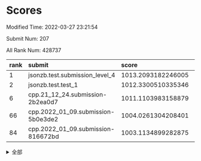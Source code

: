 # Scores

Modified Time: 2022-03-27 23:21:54

Submit Num: 207

All Rank Num: 428737

| rank |               submit               |       score        |       sigma        | pk_num |
| :--- | :--------------------------------- | :----------------- | :----------------- | :----- |
| 1    | jsonzb.test.submission_level_4     | 1013.2093182246005 | 0.8189784093655066 | 8283   |
| 2    | jsonzb.test.test_1                 | 1012.3300510335346 | 0.807814720695882  | 8287   |
| 6    | cpp.21_12_24.submission-2b2ea0d7   | 1011.1103983158879 | 0.7692638562433369 | 8284   |
| 66   | cpp.2022_01_09.submission-5b0e3de2 | 1004.0261304208401 | 0.7246668381738504 | 8280   |
| 84   | cpp.2022_01_09.submission-816672bd | 1003.1134899282875 | 0.7251248342230524 | 8281   |


<details>
<summary>全部</summary>

| rank |                 submit                 |       score        |       sigma        | pk_num |
| :--- | :------------------------------------- | :----------------- | :----------------- | :----- |
| 1    | jsonzb.test.submission_level_4         | 1013.2093182246005 | 0.8189784093655066 | 8283   |
| 2    | jsonzb.test.test_1                     | 1012.3300510335346 | 0.807814720695882  | 8287   |
| 3    | gobigger.level_3.submission_level_3_30 | 1011.7412805618206 | 0.7960665307337816 | 8288   |
| 4    | gobigger.level_3.submission_level_3_37 | 1011.5802026293126 | 0.8070264088201798 | 8286   |
| 5    | gobigger.level_3.submission_level_3_6  | 1011.3676407192208 | 0.7855547723417866 | 8282   |
| 6    | cpp.21_12_24.submission-2b2ea0d7       | 1011.1103983158879 | 0.7692638562433369 | 8284   |
| 7    | gobigger.level_3.submission_level_3_21 | 1011.0396976222513 | 0.7793530943168085 | 8288   |
| 8    | gobigger.level_3.submission_level_3_48 | 1011.0127905969525 | 0.7844962487748768 | 8285   |
| 9    | gobigger.level_3.submission_level_3_11 | 1010.9871038300273 | 0.7725953460526308 | 8288   |
| 10   | gobigger.level_3.submission_level_3_33 | 1010.9444796877367 | 0.7809092986005856 | 8279   |
| 11   | gobigger.level_3.submission_level_3_22 | 1010.8612787724711 | 0.7609086310984957 | 8285   |
| 12   | gobigger.level_3.submission_level_3_0  | 1010.8320899173843 | 0.7704653253358905 | 8283   |
| 13   | gobigger.level_3.submission_level_3_8  | 1010.768603866009  | 0.783751095027252  | 8288   |
| 14   | gobigger.level_3.submission_level_3_10 | 1010.7375888322529 | 0.7708077537389305 | 8286   |
| 15   | gobigger.level_3.submission_level_3_31 | 1010.6361583146343 | 0.8126979991548956 | 8284   |
| 16   | gobigger.level_3.submission_level_3_19 | 1010.6068885516243 | 0.7652587757490447 | 8281   |
| 17   | gobigger.level_3.submission_level_3_42 | 1010.5626677506202 | 0.7535680996637022 | 8281   |
| 18   | gobigger.level_3.submission_level_3_13 | 1010.4883720296302 | 0.7696846529368694 | 8286   |
| 19   | gobigger.level_3.submission_level_3_47 | 1010.4794710818591 | 0.7552637796609494 | 8286   |
| 20   | gobigger.level_3.submission_level_3_44 | 1010.4647598471727 | 0.7674179945829489 | 8283   |
| 21   | gobigger.level_3.submission_level_3_2  | 1010.4617071268555 | 0.767175475939418  | 8284   |
| 22   | gobigger.level_3.submission_level_3_34 | 1010.4352679873161 | 0.7558310314040618 | 8284   |
| 23   | gobigger.level_3.submission_level_3_20 | 1010.4280415469293 | 0.7880306478462166 | 8282   |
| 24   | gobigger.level_3.submission_level_3_28 | 1010.3979061054431 | 0.7461951073181592 | 8285   |
| 25   | gobigger.level_3.submission_level_3_25 | 1010.3950503615807 | 0.760363845389744  | 8289   |
| 26   | gobigger.level_3.submission_level_3_9  | 1010.3142380498449 | 0.7652868518942912 | 8283   |
| 27   | gobigger.level_3.submission_level_3_38 | 1010.2965878579311 | 0.755936672494502  | 8289   |
| 28   | gobigger.level_3.submission_level_3_26 | 1010.2875524589904 | 0.7439936032801981 | 8284   |
| 29   | gobigger.level_3.submission_level_3_15 | 1010.0257470117501 | 0.7543516485536305 | 8286   |
| 30   | gobigger.level_3.submission_level_3_18 | 1009.9778401406797 | 0.7782478972265038 | 8286   |
| 31   | gobigger.level_3.submission_level_3_3  | 1009.8997949258772 | 0.7581448114217263 | 8293   |
| 32   | gobigger.level_3.submission_level_3_49 | 1009.8964161154955 | 0.7601346987192306 | 8280   |
| 33   | gobigger.level_3.submission_level_3_16 | 1009.8177035820564 | 0.7501101435482038 | 8283   |
| 34   | gobigger.level_3.submission_level_3_17 | 1009.796600540636  | 0.7487698239448287 | 8288   |
| 35   | gobigger.level_3.submission_level_3_24 | 1009.6769635106757 | 0.7546048281098795 | 8283   |
| 36   | gobigger.level_3.submission_level_3_36 | 1009.6688891555439 | 0.7640411604282047 | 8283   |
| 37   | gobigger.level_3.submission_level_3_7  | 1009.6507256987657 | 0.7634440648589785 | 8285   |
| 38   | gobigger.level_3.submission_level_3_45 | 1009.6194990113731 | 0.7545562497009202 | 8290   |
| 39   | gobigger.level_3.submission_level_3_4  | 1009.610997468012  | 0.7437579740524929 | 8286   |
| 40   | gobigger.level_3.submission_level_3_43 | 1009.5681911916517 | 0.7516096194061508 | 8285   |
| 41   | gobigger.level_3.submission_level_3_46 | 1009.5554727822464 | 0.7362614467587546 | 8283   |
| 42   | gobigger.level_3.submission_level_3_39 | 1009.5524198161515 | 0.7391074402905321 | 8279   |
| 43   | gobigger.level_3.submission_level_3_23 | 1009.5219080819709 | 0.7470288986503864 | 8285   |
| 44   | gobigger.level_3.submission_level_3_1  | 1009.2958393810956 | 0.758505798009996  | 8282   |
| 45   | gobigger.level_3.submission_level_3_27 | 1009.2905149506769 | 0.7651831646605141 | 8285   |
| 46   | gobigger.level_3.submission_level_3_41 | 1009.079509514477  | 0.7547423238596128 | 8290   |
| 47   | gobigger.level_3.submission_level_3_5  | 1009.0383366966083 | 0.7335091209013236 | 8282   |
| 48   | gobigger.level_3.submission_level_3_40 | 1009.0071191351418 | 0.7637773794105327 | 8288   |
| 49   | gobigger.level_3.submission_level_3_29 | 1008.7814877592466 | 0.7416274362765439 | 8284   |
| 50   | gobigger.level_3.submission_level_3_35 | 1008.651458638181  | 0.7374895230940068 | 8285   |
| 51   | gobigger.level_3.submission_level_3_32 | 1008.6048782689776 | 0.7390173553801105 | 8285   |
| 52   | gobigger.level_3.submission_level_3_12 | 1008.6001997324903 | 0.7678604466199835 | 8282   |
| 53   | gobigger.level_3.submission_level_3_14 | 1008.4262296773501 | 0.7390558203214735 | 8284   |
| 54   | gobigger.level_1.submission_level_1_8  | 1004.9364655230926 | 0.7192352994917164 | 8283   |
| 55   | gobigger.level_1.submission_level_1_1  | 1004.9312544083283 | 0.7176863297397973 | 8287   |
| 56   | gobigger.level_1.submission_level_1_21 | 1004.8233179609186 | 0.7122646490859336 | 8282   |
| 57   | gobigger.level_1.submission_level_1_2  | 1004.5905233109919 | 0.7211633491911738 | 8283   |
| 58   | gobigger.level_1.submission_level_1_36 | 1004.4350844999333 | 0.7158139848411947 | 8279   |
| 59   | gobigger.level_1.submission_level_1_12 | 1004.4121185595108 | 0.7233072754721528 | 8281   |
| 60   | gobigger.level_1.submission_level_1_22 | 1004.2141823598976 | 0.7223970456175259 | 8285   |
| 61   | gobigger.level_1.submission_level_1_44 | 1004.2000524837155 | 0.7153274106503795 | 8280   |
| 62   | gobigger.level_1.submission_level_1_35 | 1004.1394502446673 | 0.7145184003866812 | 8285   |
| 63   | gobigger.level_1.submission_level_1_5  | 1004.1374785370998 | 0.7199209697783839 | 8287   |
| 64   | gobigger.level_1.submission_level_1_34 | 1004.1318976675299 | 0.7229482182575232 | 8285   |
| 65   | gobigger.level_1.submission_level_1_45 | 1004.0606069209991 | 0.7142398445147911 | 8287   |
| 66   | cpp.2022_01_09.submission-5b0e3de2     | 1004.0261304208401 | 0.7246668381738504 | 8280   |
| 67   | gobigger.level_1.submission_level_1_23 | 1004.0075093245874 | 0.7133934609609878 | 8281   |
| 68   | gobigger.level_1.submission_level_1_13 | 1003.9307408939455 | 0.7187410131168993 | 8283   |
| 69   | gobigger.level_1.submission_level_1_41 | 1003.7802602683054 | 0.7182067192370278 | 8290   |
| 70   | gobigger.level_1.submission_level_1_37 | 1003.7009107542046 | 0.7174352778492556 | 8288   |
| 71   | gobigger.level_1.submission_level_1_6  | 1003.6485620611184 | 0.7190036674575541 | 8282   |
| 72   | gobigger.level_1.submission_level_1_7  | 1003.5780376717178 | 0.715580863553057  | 8281   |
| 73   | gobigger.level_1.submission_level_1_30 | 1003.4844226188551 | 0.7169932387999162 | 8286   |
| 74   | gobigger.level_1.submission_level_1_3  | 1003.4491384239219 | 0.7140904751220392 | 8280   |
| 75   | gobigger.level_1.submission_level_1_15 | 1003.4367660947405 | 0.7141607641927795 | 8288   |
| 76   | gobigger.level_1.submission_level_1_33 | 1003.4064924890843 | 0.7045795401654109 | 8287   |
| 77   | gobigger.level_1.submission_level_1_39 | 1003.3834137982738 | 0.7208335994271176 | 8282   |
| 78   | gobigger.level_1.submission_level_1_38 | 1003.3726366723688 | 0.732110669625031  | 8286   |
| 79   | gobigger.level_1.submission_level_1_9  | 1003.323840058104  | 0.7221556965722637 | 8290   |
| 80   | gobigger.level_1.submission_level_1_24 | 1003.1826422867917 | 0.7246857852613899 | 8287   |
| 81   | gobigger.level_1.submission_level_1_0  | 1003.168816521594  | 0.717934951341894  | 8285   |
| 82   | gobigger.level_1.submission_level_1_40 | 1003.146898653419  | 0.7171179240565843 | 8284   |
| 83   | gobigger.level_1.submission_level_1_25 | 1003.1345032517474 | 0.7162831825006094 | 8288   |
| 84   | cpp.2022_01_09.submission-816672bd     | 1003.1134899282875 | 0.7251248342230524 | 8281   |
| 85   | gobigger.level_1.submission_level_1_20 | 1003.0435850381475 | 0.717929626521455  | 8283   |
| 86   | gobigger.level_1.submission_level_1_4  | 1002.9474187288381 | 0.7308491833613029 | 8281   |
| 87   | gobigger.level_1.submission_level_1_46 | 1002.8443146635003 | 0.7274248298582042 | 8286   |
| 88   | gobigger.level_1.submission_level_1_47 | 1002.7653227121606 | 0.7212518070522702 | 8288   |
| 89   | gobigger.level_1.submission_level_1_32 | 1002.7107768495182 | 0.7303255473199473 | 8284   |
| 90   | gobigger.level_1.submission_level_1_48 | 1002.6750717825545 | 0.7094410573122759 | 8283   |
| 91   | gobigger.level_1.submission_level_1_43 | 1002.6123318736528 | 0.7134971453664876 | 8283   |
| 92   | gobigger.level_1.submission_level_1_11 | 1002.5984682733836 | 0.7166303319809534 | 8280   |
| 93   | gobigger.level_1.submission_level_1_31 | 1002.5874705708209 | 0.7071426356318988 | 8288   |
| 94   | gobigger.level_1.submission_level_1_28 | 1002.5863790975922 | 0.7078262801318033 | 8284   |
| 95   | gobigger.level_1.submission_level_1_14 | 1002.541112460002  | 0.7151537982944896 | 8288   |
| 96   | gobigger.level_1.submission_level_1_42 | 1002.5047103886033 | 0.7115718025722183 | 8285   |
| 97   | gobigger.level_1.submission_level_1_17 | 1002.424991913784  | 0.7239215349177504 | 8290   |
| 98   | gobigger.level_1.submission_level_1_27 | 1002.3454714892854 | 0.7055471549453616 | 8283   |
| 99   | gobigger.level_1.submission_level_1_49 | 1002.3306110221339 | 0.712229417239556  | 8286   |
| 100  | gobigger.level_1.submission_level_1_26 | 1002.269457011481  | 0.7132364505093746 | 8282   |
| 101  | gobigger.level_1.submission_level_1_18 | 1002.2549035062993 | 0.7110462097635606 | 8285   |
| 102  | gobigger.level_1.submission_level_1_16 | 1002.2026669922318 | 0.7191789525008194 | 8286   |
| 103  | gobigger.level_1.submission_level_1_19 | 1001.9302504159584 | 0.7095378946155372 | 8286   |
| 104  | gobigger.level_1.submission_level_1_10 | 1001.9133676229785 | 0.7125809152612526 | 8284   |
| 105  | gobigger.level_1.submission_level_1_29 | 1001.5138593076044 | 0.7191182738991726 | 8283   |
| 106  | gobigger.random.submission_random_27   | 997.7754581942039  | 0.7030283288282199 | 8286   |
| 107  | gobigger.random.submission_random_41   | 997.481444871768   | 0.6980349219826872 | 8286   |
| 108  | gobigger.random.submission_random_8    | 997.3843625675548  | 0.7164467751011121 | 8284   |
| 109  | gobigger.random.submission_random_49   | 997.1160840838012  | 0.6995918335895571 | 8284   |
| 110  | gobigger.random.submission_random_12   | 997.0576764784923  | 0.7149927711979952 | 8283   |
| 111  | gobigger.random.submission_random_44   | 996.9597622206364  | 0.7169510523888057 | 8287   |
| 112  | gobigger.random.submission_random_19   | 996.8517404725718  | 0.7010466653413516 | 8287   |
| 113  | gobigger.random.submission_random_4    | 996.8397212317194  | 0.6967586925186452 | 8283   |
| 114  | gobigger.random.submission_random_16   | 996.8386360488375  | 0.6994942331626409 | 8283   |
| 115  | gobigger.random.submission_random_17   | 996.7780397778115  | 0.7157196503581995 | 8291   |
| 116  | gobigger.random.submission_random_30   | 996.7191278242026  | 0.7226281604362443 | 8284   |
| 117  | gobigger.random.submission_random_39   | 996.6408702430781  | 0.6983248241432023 | 8287   |
| 118  | gobigger.random.submission_random_11   | 996.5686020666142  | 0.7069731037318961 | 8283   |
| 119  | gobigger.random.submission_random_7    | 996.3798991229685  | 0.7057899725819983 | 8291   |
| 120  | gobigger.random.submission_random_2    | 996.3603609484854  | 0.7113034673635921 | 8286   |
| 121  | gobigger.random.submission_random_34   | 996.2803828117034  | 0.7190681065335968 | 8285   |
| 122  | gobigger.random.submission_random_9    | 996.2602264885087  | 0.7119243796672737 | 8288   |
| 123  | gobigger.random.submission_random_0    | 996.2596445541353  | 0.7142621133644588 | 8282   |
| 124  | gobigger.random.submission_random_35   | 996.2579646490564  | 0.7036444949756783 | 8283   |
| 125  | gobigger.random.submission_random_10   | 996.2085510108077  | 0.7103513949272514 | 8286   |
| 126  | gobigger.random.submission_random_14   | 996.1257926079296  | 0.7021268320476216 | 8287   |
| 127  | gobigger.random.submission_random_13   | 996.0456210673501  | 0.7092112621632244 | 8290   |
| 128  | gobigger.random.submission_random_6    | 996.0288451140217  | 0.7155590697387093 | 8284   |
| 129  | gobigger.random.submission_random_26   | 995.9964117339264  | 0.7181127220994139 | 8286   |
| 130  | gobigger.random.submission_random_24   | 995.9930281283125  | 0.7117243282753513 | 8284   |
| 131  | gobigger.random.submission_random_46   | 995.9758680089308  | 0.7118624150607218 | 8280   |
| 132  | gobigger.random.submission_random_48   | 995.9327267462719  | 0.711485111202873  | 8281   |
| 133  | gobigger.random.submission_random_28   | 995.9265710136182  | 0.7064493209101838 | 8285   |
| 134  | gobigger.random.submission_random_32   | 995.8991671262235  | 0.7100489154369406 | 8283   |
| 135  | gobigger.random.submission_random_36   | 995.8861400386924  | 0.7233738302550927 | 8281   |
| 136  | gobigger.random.submission_random_37   | 995.8509445235569  | 0.6917379235799018 | 8287   |
| 137  | gobigger.random.submission_random_21   | 995.7941528389043  | 0.7135728779387099 | 8288   |
| 138  | gobigger.random.submission_random_38   | 995.7642704411402  | 0.7097692266549871 | 8281   |
| 139  | gobigger.random.submission_random_45   | 995.7443122911159  | 0.7138694432955077 | 8282   |
| 140  | gobigger.random.submission_random_31   | 995.7115214288292  | 0.6991608357971526 | 8289   |
| 141  | gobigger.random.submission_random_18   | 995.6770879860429  | 0.7136435514822047 | 8286   |
| 142  | gobigger.random.submission_random_29   | 995.6598979913987  | 0.7130018775849277 | 8281   |
| 143  | gobigger.random.submission_random_15   | 995.4853114203262  | 0.707995342089013  | 8283   |
| 144  | gobigger.random.submission_random_20   | 995.4694349877292  | 0.703425470856722  | 8286   |
| 145  | gobigger.random.submission_random_23   | 995.4316536455356  | 0.7070219131015746 | 8286   |
| 146  | gobigger.random.submission_random_43   | 995.4314826705978  | 0.7113824686832941 | 8288   |
| 147  | gobigger.random.submission_random_33   | 995.2380246916629  | 0.7156481664767496 | 8285   |
| 148  | gobigger.random.submission_random_42   | 995.166541777162   | 0.7092187823378451 | 8289   |
| 149  | gobigger.random.submission_random_40   | 995.1344586555945  | 0.7231415451287826 | 8289   |
| 150  | gobigger.random.submission_random_25   | 995.1004868336677  | 0.7207203097246013 | 8280   |
| 151  | gobigger.random.submission_random_1    | 994.8426908133268  | 0.7041676025115302 | 8281   |
| 152  | gobigger.random.submission_random_47   | 994.7376088249074  | 0.7013963178714728 | 8286   |
| 153  | gobigger.level_2.submission_level_2_2  | 994.5103669705501  | 0.726104088705495  | 8287   |
| 154  | gobigger.random.submission_random_5    | 994.4209551318231  | 0.7250392733664658 | 8287   |
| 155  | gobigger.random.submission_random_22   | 994.2111368662709  | 0.7089037750210017 | 8288   |
| 156  | gobigger.level_2.submission_level_2_9  | 994.0986652600088  | 0.7173323215380767 | 8286   |
| 157  | gobigger.level_2.submission_level_2_27 | 994.0817445933213  | 0.7183749239568461 | 8284   |
| 158  | gobigger.random.submission_random_3    | 994.0707127127756  | 0.7280560352479584 | 8284   |
| 159  | gobigger.level_2.submission_level_2_43 | 993.8663570507184  | 0.73625905138167   | 8283   |
| 160  | gobigger.level_2.submission_level_2_25 | 993.7088085052496  | 0.7304201387027455 | 8288   |
| 161  | gobigger.level_2.submission_level_2_8  | 993.4503449168636  | 0.743162075532192  | 8286   |
| 162  | gobigger.level_2.submission_level_2_6  | 993.367651837846   | 0.7406445790514369 | 8282   |
| 163  | gobigger.level_2.submission_level_2_12 | 993.3167321466636  | 0.7491181463801594 | 8286   |
| 164  | gobigger.level_2.submission_level_2_46 | 993.2326819785732  | 0.7394810932184084 | 8283   |
| 165  | gobigger.level_2.submission_level_2_16 | 993.1505387064877  | 0.7368083668759201 | 8286   |
| 166  | gobigger.level_2.submission_level_2_44 | 993.1335331869859  | 0.7325483540002767 | 8287   |
| 167  | gobigger.level_2.submission_level_2_32 | 993.1092101690467  | 0.7346987170167812 | 8286   |
| 168  | gobigger.level_2.submission_level_2_29 | 993.0845228351097  | 0.7245587149789686 | 8287   |
| 169  | gobigger.level_2.submission_level_2_19 | 992.9844450064669  | 0.7340392615900209 | 8283   |
| 170  | gobigger.level_2.submission_level_2_10 | 992.8730132215196  | 0.7384836555340846 | 8286   |
| 171  | gobigger.level_2.submission_level_2_28 | 992.8643575011384  | 0.7284654495201186 | 8283   |
| 172  | gobigger.level_2.submission_level_2_21 | 992.8379873440958  | 0.7355853716896922 | 8281   |
| 173  | gobigger.level_2.submission_level_2_36 | 992.8268395500957  | 0.7529602951027387 | 8289   |
| 174  | gobigger.level_2.submission_level_2_37 | 992.7397712874214  | 0.7581448733255131 | 8287   |
| 175  | gobigger.level_2.submission_level_2_5  | 992.6040531208956  | 0.7419169122498241 | 8287   |
| 176  | gobigger.level_2.submission_level_2_48 | 992.545992267122   | 0.7344158408369402 | 8286   |
| 177  | gobigger.level_2.submission_level_2_30 | 992.5286821890318  | 0.7456264384027006 | 8287   |
| 178  | gobigger.level_2.submission_level_2_31 | 992.3669751697722  | 0.739319522332675  | 8284   |
| 179  | gobigger.level_2.submission_level_2_39 | 992.3438665610986  | 0.7466804370042616 | 8283   |
| 180  | gobigger.level_2.submission_level_2_45 | 992.3104862355601  | 0.7578539695855437 | 8284   |
| 181  | gobigger.level_2.submission_level_2_18 | 992.2666585330237  | 0.7309710707388541 | 8284   |
| 182  | gobigger.level_2.submission_level_2_17 | 992.1984700428591  | 0.7204382443422918 | 8283   |
| 183  | gobigger.level_2.submission_level_2_38 | 992.0748731735097  | 0.7399677431437945 | 8288   |
| 184  | gobigger.level_2.submission_level_2_13 | 991.9518282445782  | 0.7541359087003957 | 8287   |
| 185  | gobigger.level_2.submission_level_2_35 | 991.9140380501844  | 0.7672587775898589 | 8286   |
| 186  | gobigger.level_2.submission_level_2_20 | 991.7593875595563  | 0.7553490728381768 | 8286   |
| 187  | gobigger.level_2.submission_level_2_3  | 991.7292898198539  | 0.7523724773871623 | 8289   |
| 188  | gobigger.level_2.submission_level_2_47 | 991.6827957120548  | 0.7243974880337353 | 8284   |
| 189  | gobigger.level_2.submission_level_2_34 | 991.6451591754359  | 0.7466817642227642 | 8285   |
| 190  | gobigger.level_2.submission_level_2_49 | 991.5844467903678  | 0.7728735769565843 | 8282   |
| 191  | gobigger.level_2.submission_level_2_1  | 991.4492558426904  | 0.7720327105367384 | 8285   |
| 192  | gobigger.level_2.submission_level_2_24 | 991.3823178010202  | 0.7635846324386708 | 8288   |
| 193  | gobigger.level_2.submission_level_2_23 | 991.3254157332672  | 0.7426094266379715 | 8282   |
| 194  | gobigger.level_2.submission_level_2_33 | 991.2701948196479  | 0.7508919362866117 | 8289   |
| 195  | gobigger.level_2.submission_level_2_15 | 991.205016841559   | 0.7513685402867593 | 8286   |
| 196  | gobigger.level_2.submission_level_2_4  | 991.1052374811801  | 0.7532168346126408 | 8287   |
| 197  | gobigger.level_2.submission_level_2_26 | 991.0796877217055  | 0.7762652359388367 | 8287   |
| 198  | gobigger.level_2.submission_level_2_22 | 991.0043381962053  | 0.7640535765738132 | 8287   |
| 199  | gobigger.level_2.submission_level_2_7  | 990.9622355739276  | 0.7482518389289182 | 8283   |
| 200  | gobigger.level_2.submission_level_2_42 | 990.9127070299967  | 0.7513111315890846 | 8281   |
| 201  | gobigger.level_2.submission_level_2_0  | 990.6993027844296  | 0.7667904007945622 | 8285   |
| 202  | gobigger.level_2.submission_level_2_41 | 990.6495080134799  | 0.7693104089005578 | 8280   |
| 203  | gobigger.level_2.submission_level_2_14 | 990.1894692076095  | 0.7487956144702201 | 8281   |
| 204  | gobigger.level_2.submission_level_2_11 | 989.9921039720103  | 0.7664785236464754 | 8277   |
| 205  | gobigger.level_2.submission_level_2_40 | 989.7420949811715  | 0.7860383165779274 | 8283   |
| 206  | gobigger.none.submission_none_0        | 976.4619049206099  | 1.4268032527824095 | 8280   |
| 207  | gobigger.none.submission_none_1        | 975.68441892708    | 1.5282013398362961 | 8283   |

</details>